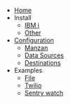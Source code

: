 <!-- docs/_sidebar.md -->
* [Home](/)
* Install
   * [IBM i](install/ibmi.md)
   * [Other](install/any.md)
* [Configuration](config/index.md)
   * [Manzan](config/app.md)
   * [Data Sources](config/data.md)
   * [Destinations](config/dests.md)
* Examples
   * [File](examples/file.md)
   * [Twilio](examples/twilio.md)
   * [Sentry watch](examples/sentry.md)